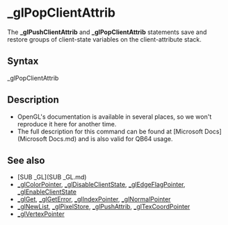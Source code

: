 # _glPopClientAttrib

The **_glPushClientAttrib** and **_glPopClientAttrib** statements save and restore groups of client-state variables on the client-attribute stack.

  

## Syntax

_glPopClientAttrib
  

## Description

* OpenGL's documentation is available in several places, so we won't reproduce it here for another time.
* The full description for this command can be found at [Microsoft Docs](Microsoft Docs.md) and is also valid for QB64 usage.

  

## See also

* [SUB _GL](SUB _GL.md)
* [_glColorPointer](_glColorPointer.md), [_glDisableClientState](_glDisableClientState.md), [_glEdgeFlagPointer](_glEdgeFlagPointer.md), [_glEnableClientState](_glEnableClientState.md)
* [_glGet](_glGet.md), [_glGetError](_glGetError.md), [_glIndexPointer](_glIndexPointer.md), [_glNormalPointer](_glNormalPointer.md)
* [_glNewList](_glNewList.md), [_glPixelStore](_glPixelStore.md), [_glPushAttrib](_glPushAttrib.md), [_glTexCoordPointer](_glTexCoordPointer.md)
* [_glVertexPointer](_glVertexPointer.md)

  

